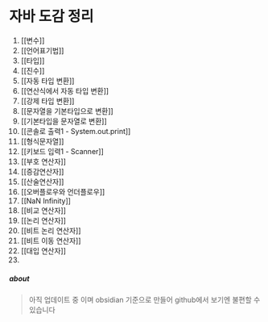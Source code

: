 # 자바 도감 정리
1. [[변수]]
2. [[언어표기법]]
3. [[타입]]
4. [[진수]]
5. [[자동 타입 변환]]
6. [[연산식에서 자동 타입 변환]]
7. [[강제 타입 변환]]
8. [[문자열을 기본타입으로 변환]]
9. [[기본타입을 문자열로 변환]]
10. [[콘솔로 출력1 - System.out.print]]
11. [[형식문자열]]
12. [[키보드 입력1 - Scanner]]
13. [[부호 연산자]]
14. [[증감연산자]]
15. [[산술연산자]]
16. [[오버플로우와 언더플로우]]
17. [[NaN Infinity]]
18. [[비교 연산자]]
19. [[논리 연산자]]
20. [[비트 논리 연산자]]
21. [[비트 이동 연산자]]
22. [[대입 연산자]]
23. 
##### about
> 아직 업데이트 중 이며 obsidian 기준으로 만들어 github에서 보기엔 불편할 수 있습니다  
> 